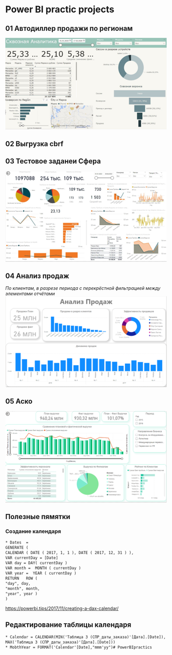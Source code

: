 # Power BI practic projects

## 01 Автодиллер продажи по регионам
![Дашборд 01](01_Autodealler/01.JPG)
## 02 Выгрузка cbrf
## 03 Тестовое заданеи Сфера
![Дашборд 03](03_Cфера%20тестовое%20задание/Тестовой%20задание%201%20230923.JPG)
## 04 Анализ продаж 
*По клиентам, в разрезе периода с перекрёстной фильтрацией между элементами отчётами*
![04](image.png)

## 05 Аско
![Дашборд 05](05_Asko_task/DashboardAsko.PNG)


## Полезные пямятки
### Создание календаря
    * Dates  =
    GENERATE (
    CALENDAR ( DATE ( 2017, 1, 1 ), DATE ( 2017, 12, 31 ) ),
    VAR currentDay = [Date]
    VAR day = DAY( currentDay )
    VAR month =  MONTH ( currentDay )
    VAR year =  YEAR ( currentDay )
    RETURN   ROW (
    "day", day,
    "month", month,
    "year", year )
    )

  https://powerbi.tips/2017/11/creating-a-dax-calendar/

  ## Редактирование таблицы календаря

    * Calendar = CALENDAR(MIN('Таблица 3 (СПР_даты_заказа)'[Дата].[Date]), MAX('Таблица 3 (СПР_даты_заказа)'[Дата].[Date]))
    * MobthYear = FORMAT('Calendar'[Date],"mmm'yy")# PowerBIpractics


[def]: https://github.com/ArtemFilosofGB/PowerBIpractics/blob/main/03_Cфера%20тестовое%20задание/Тестовой%20задание%201%20230923.JPG